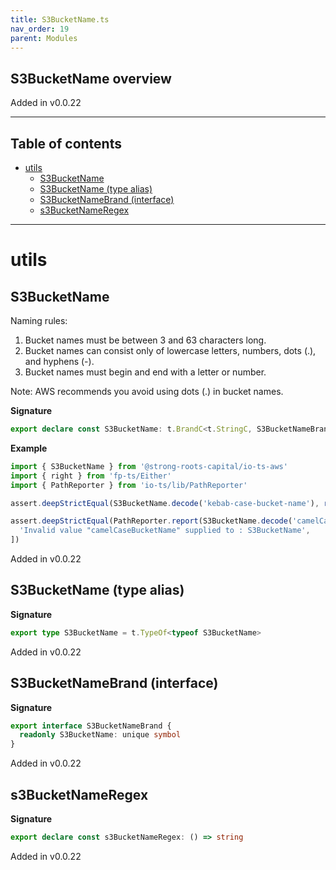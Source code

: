 ```yaml
---
title: S3BucketName.ts
nav_order: 19
parent: Modules
---
```


## S3BucketName overview

Added in v0.0.22

---

<h2 class="text-delta">Table of contents</h2>

- [utils](#utils)
  - [S3BucketName](#s3bucketname)
  - [S3BucketName (type alias)](#s3bucketname-type-alias)
  - [S3BucketNameBrand (interface)](#s3bucketnamebrand-interface)
  - [s3BucketNameRegex](#s3bucketnameregex)

---

# utils

## S3BucketName

Naming rules:

1. Bucket names must be between 3 and 63 characters long.
2. Bucket names can consist only of lowercase letters, numbers,
   dots (.), and hyphens (-).
3. Bucket names must begin and end with a letter or number.

Note: AWS recommends you avoid using dots (.) in bucket names.

**Signature**

```ts
export declare const S3BucketName: t.BrandC<t.StringC, S3BucketNameBrand>
```

**Example**

```ts
import { S3BucketName } from '@strong-roots-capital/io-ts-aws'
import { right } from 'fp-ts/Either'
import { PathReporter } from 'io-ts/lib/PathReporter'

assert.deepStrictEqual(S3BucketName.decode('kebab-case-bucket-name'), right('kebab-case-bucket-name'))

assert.deepStrictEqual(PathReporter.report(S3BucketName.decode('camelCaseBucketName')), [
  'Invalid value "camelCaseBucketName" supplied to : S3BucketName',
])
```

Added in v0.0.22

## S3BucketName (type alias)

**Signature**

```ts
export type S3BucketName = t.TypeOf<typeof S3BucketName>
```

Added in v0.0.22

## S3BucketNameBrand (interface)

**Signature**

```ts
export interface S3BucketNameBrand {
  readonly S3BucketName: unique symbol
}
```

Added in v0.0.22

## s3BucketNameRegex

**Signature**

```ts
export declare const s3BucketNameRegex: () => string
```

Added in v0.0.22
